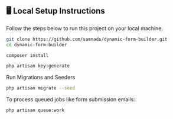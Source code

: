 
## 🖥 Local Setup Instructions

Follow the steps below to run this project on your local machine.


```bash
git clone https://github.com/samnads/dynamic-form-builder.git
cd dynamic-form-builder
```

```bash
composer install

php artisan key:generate
```
Run Migrations and Seeders
```bash
php artisan migrate --seed
```
To process queued jobs like form submission emails:
```bash
php artisan queue:work
```